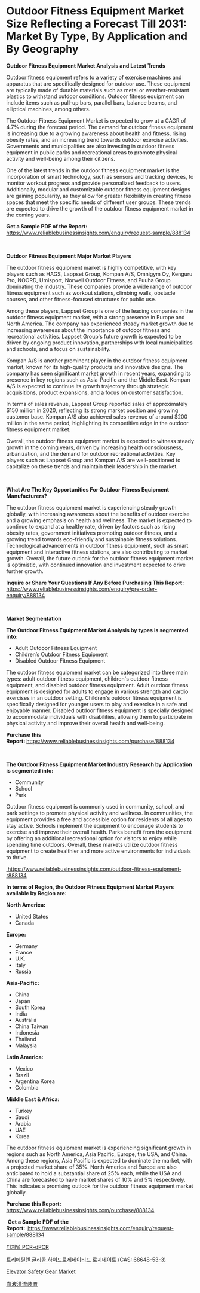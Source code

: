 <p><h1>Outdoor Fitness Equipment Market Size Reflecting a Forecast Till 2031: Market By Type, By Application and By Geography</h1></p><p><strong>Outdoor Fitness Equipment Market Analysis and Latest Trends</strong></p>
<p><p>Outdoor fitness equipment refers to a variety of exercise machines and apparatus that are specifically designed for outdoor use. These equipment are typically made of durable materials such as metal or weather-resistant plastics to withstand outdoor conditions. Outdoor fitness equipment can include items such as pull-up bars, parallel bars, balance beams, and elliptical machines, among others.</p><p>The Outdoor Fitness Equipment Market is expected to grow at a CAGR of 4.7% during the forecast period. The demand for outdoor fitness equipment is increasing due to a growing awareness about health and fitness, rising obesity rates, and an increasing trend towards outdoor exercise activities. Governments and municipalities are also investing in outdoor fitness equipment in public parks and recreational areas to promote physical activity and well-being among their citizens.</p><p>One of the latest trends in the outdoor fitness equipment market is the incorporation of smart technology, such as sensors and tracking devices, to monitor workout progress and provide personalized feedback to users. Additionally, modular and customizable outdoor fitness equipment designs are gaining popularity, as they allow for greater flexibility in creating fitness spaces that meet the specific needs of different user groups. These trends are expected to drive the growth of the outdoor fitness equipment market in the coming years.</p></p>
<p><strong>Get a Sample PDF of the Report:&nbsp;</strong> <a href="https://www.reliablebusinessinsights.com/enquiry/request-sample/888134">https://www.reliablebusinessinsights.com/enquiry/request-sample/888134</a></p>
<p>&nbsp;</p>
<p><strong>Outdoor Fitness Equipment Major Market Players</strong></p>
<p><p>The outdoor fitness equipment market is highly competitive, with key players such as HAGS, Lappset Group, Kompan A/S, Omnigym Oy, Kenguru Pro, NOORD, Umisport, Norwell Outdoor Fitness, and Puuha Group dominating the industry. These companies provide a wide range of outdoor fitness equipment such as workout stations, climbing walls, obstacle courses, and other fitness-focused structures for public use.</p><p>Among these players, Lappset Group is one of the leading companies in the outdoor fitness equipment market, with a strong presence in Europe and North America. The company has experienced steady market growth due to increasing awareness about the importance of outdoor fitness and recreational activities. Lappset Group's future growth is expected to be driven by ongoing product innovation, partnerships with local municipalities and schools, and a focus on sustainability.</p><p>Kompan A/S is another prominent player in the outdoor fitness equipment market, known for its high-quality products and innovative designs. The company has seen significant market growth in recent years, expanding its presence in key regions such as Asia-Pacific and the Middle East. Kompan A/S is expected to continue its growth trajectory through strategic acquisitions, product expansions, and a focus on customer satisfaction.</p><p>In terms of sales revenue, Lappset Group reported sales of approximately $150 million in 2020, reflecting its strong market position and growing customer base. Kompan A/S also achieved sales revenue of around $200 million in the same period, highlighting its competitive edge in the outdoor fitness equipment market.</p><p>Overall, the outdoor fitness equipment market is expected to witness steady growth in the coming years, driven by increasing health consciousness, urbanization, and the demand for outdoor recreational activities. Key players such as Lappset Group and Kompan A/S are well-positioned to capitalize on these trends and maintain their leadership in the market.</p></p>
<p>&nbsp;</p>
<p><strong>What Are The Key Opportunities For Outdoor Fitness Equipment Manufacturers?</strong></p>
<p><p>The outdoor fitness equipment market is experiencing steady growth globally, with increasing awareness about the benefits of outdoor exercise and a growing emphasis on health and wellness. The market is expected to continue to expand at a healthy rate, driven by factors such as rising obesity rates, government initiatives promoting outdoor fitness, and a growing trend towards eco-friendly and sustainable fitness solutions. Technological advancements in outdoor fitness equipment, such as smart equipment and interactive fitness stations, are also contributing to market growth. Overall, the future outlook for the outdoor fitness equipment market is optimistic, with continued innovation and investment expected to drive further growth.</p></p>
<p><strong>Inquire or Share Your Questions If Any Before Purchasing This Report:</strong> <a href="https://www.reliablebusinessinsights.com/enquiry/pre-order-enquiry/888134">https://www.reliablebusinessinsights.com/enquiry/pre-order-enquiry/888134</a></p>
<p>&nbsp;</p>
<p><strong>Market Segmentation</strong></p>
<p><strong>The Outdoor Fitness Equipment Market Analysis by types is segmented into:</strong></p>
<p><ul><li>Adult Outdoor Fitness Equipment</li><li>Children’s Outdoor Fitness Equipment</li><li>Disabled Outdoor Fitness Equipment</li></ul></p>
<p><p>The outdoor fitness equipment market can be categorized into three main types: adult outdoor fitness equipment, children's outdoor fitness equipment, and disabled outdoor fitness equipment. Adult outdoor fitness equipment is designed for adults to engage in various strength and cardio exercises in an outdoor setting. Children's outdoor fitness equipment is specifically designed for younger users to play and exercise in a safe and enjoyable manner. Disabled outdoor fitness equipment is specially designed to accommodate individuals with disabilities, allowing them to participate in physical activity and improve their overall health and well-being.</p></p>
<p><strong>Purchase this Report:&nbsp;</strong><a href="https://www.reliablebusinessinsights.com/purchase/888134">https://www.reliablebusinessinsights.com/purchase/888134</a></p>
<p>&nbsp;</p>
<p><strong>The Outdoor Fitness Equipment Market Industry Research by Application is segmented into:</strong></p>
<p><ul><li>Community</li><li>School</li><li>Park</li></ul></p>
<p><p>Outdoor fitness equipment is commonly used in community, school, and park settings to promote physical activity and wellness. In communities, the equipment provides a free and accessible option for residents of all ages to stay active. Schools implement the equipment to encourage students to exercise and improve their overall health. Parks benefit from the equipment by offering an additional recreational option for visitors to enjoy while spending time outdoors. Overall, these markets utilize outdoor fitness equipment to create healthier and more active environments for individuals to thrive.</p></p>
<p><a href="https://www.reliablebusinessinsights.com/outdoor-fitness-equipment-r888134">&nbsp;https://www.reliablebusinessinsights.com/outdoor-fitness-equipment-r888134</a></p>
<p><strong>In terms of Region, the Outdoor Fitness Equipment Market Players available by Region are:</strong></p>
<p>
    <p> <strong> North America: </strong>
        <ul>
            <li>United States</li>
            <li>Canada</li>
        </ul>
        </p> 
    <p> <strong> Europe: </strong>
        <ul>
            <li>Germany</li>
            <li>France</li>
            <li>U.K.</li>
            <li>Italy</li>
            <li>Russia</li>
        </ul>
        </p> 
    <p> <strong> Asia-Pacific: </strong>
        <ul>
            <li>China</li>
            <li>Japan</li>
            <li>South Korea</li>
            <li>India</li>
            <li>Australia</li>
            <li>China Taiwan</li>
            <li>Indonesia</li>
            <li>Thailand</li>
            <li>Malaysia</li>
        </ul>
        </p> 
    <p> <strong> Latin America: </strong>
        <ul>
            <li>Mexico</li>
            <li>Brazil</li>
            <li>Argentina Korea</li>
            <li>Colombia</li>
        </ul>
        </p> 
    <p> <strong> Middle East & Africa: </strong>
        <ul>
            <li>Turkey</li>
            <li>Saudi</li>
            <li>Arabia</li>
            <li>UAE</li>
            <li>Korea</li>
        </ul>
    </p>
    </p>
<p><p>The outdoor fitness equipment market is experiencing significant growth in regions such as North America, Asia Pacific, Europe, the USA, and China. Among these regions, Asia Pacific is expected to dominate the market, with a projected market share of 35%. North America and Europe are also anticipated to hold a substantial share of 25% each, while the USA and China are forecasted to have market shares of 10% and 5% respectively. This indicates a promising outlook for the outdoor fitness equipment market globally.</p></p>
<p><strong>Purchase this Report: </strong><a href="https://www.reliablebusinessinsights.com/purchase/888134">https://www.reliablebusinessinsights.com/purchase/888134</a></p>
<p>&nbsp;<strong>Get a Sample PDF of the Report:&nbsp;&nbsp;</strong><a href="https://www.reliablebusinessinsights.com/enquiry/request-sample/888134">https://www.reliablebusinessinsights.com/enquiry/request-sample/888134</a></p>
<p><strong></strong></p>
<p><p><a href="https://medium.com/@ralphyjames/%EA%B8%80%EB%A1%9C%EB%B2%8C-%EB%94%94%EC%A7%80%ED%84%B8-pcr-dpcr-%EC%8B%9C%EC%9E%A5-%EC%A0%90%EC%9C%A0%EC%9C%A8-%EB%B0%8F-%EC%84%B1%EC%9E%A5-%EA%B8%B0%ED%9A%8C-%EB%B0%8F-2024-%EB%85%84%EB%B6%80%ED%84%B0-2031-%EB%85%84%EA%B9%8C%EC%A7%80-%EC%9D%98-%EC%97%B0%ED%8F%89%EA%B7%A0-%EC%84%B1%EC%9E%A5%EB%A5%A0%EB%A1%9C-%EC%84%B1%EC%9E%A5%ED%95%98%EB%8A%94-%EC%8B%9C%EC%9E%A5-%EA%B7%9C%EB%AA%A8-9d044b3651fb">디지털 PCR-dPCR</a></p><p><a href="https://medium.com/@kavonhansen15/2024%EB%85%84%EB%B6%80%ED%84%B0-2031%EB%85%84%EA%B9%8C%EC%A7%80-%EC%82%BC%EC%97%90%ED%8B%B8%EB%A0%8C-%EA%B8%80%EB%A6%AC%EC%BD%9C-%EC%88%98%EC%86%8C%ED%99%94-%EB%A1%9C%EC%A7%80%EB%84%A4%EC%9D%B4%ED%8A%B8-cas-68648-53-3-%EC%8B%9C%EC%9E%A5%EC%9D%98-%EB%96%A0%EC%98%A4%EB%A5%B4%EB%8A%94-%ED%8A%B8%EB%A0%8C%EB%93%9C-%EC%84%B8%EA%B3%84%EC%A0%81%EC%9D%B8-%EC%A0%84%EB%A7%9D%EA%B3%BC-%EB%AF%B8%EB%9E%98-%EC%A0%84%EB%A7%9D-1d275b2424f1">트리에틸렌 글리콜 하이드로제네이티드 로지네이트 (CAS: 68648-53-3)</a></p><p><a href="https://github.com/setiawananhar13/Market-Research-Report-List-1/blob/main/elevator-safety-gear-market.md">Elevator Safety Gear Market</a></p><p><a href="https://medium.com/@munroco657/%E8%A1%80%E6%B6%B2%E6%B5%84%E5%8C%96%E8%A3%85%E7%BD%AE%E5%B8%82%E5%A0%B4%E3%81%AE%E3%83%88%E3%83%AC%E3%83%B3%E3%83%89%E3%81%A8%E5%88%86%E6%9E%90-%E5%B0%86%E6%9D%A5%E3%81%AE%E6%88%90%E9%95%B7%E3%81%AE%E6%A9%9F%E4%BC%9A%E3%81%A8%E8%AA%B2%E9%A1%8C-2024%E5%B9%B4-2031%E5%B9%B4-a33d4b34ae13">血液灌流装置</a></p></p>